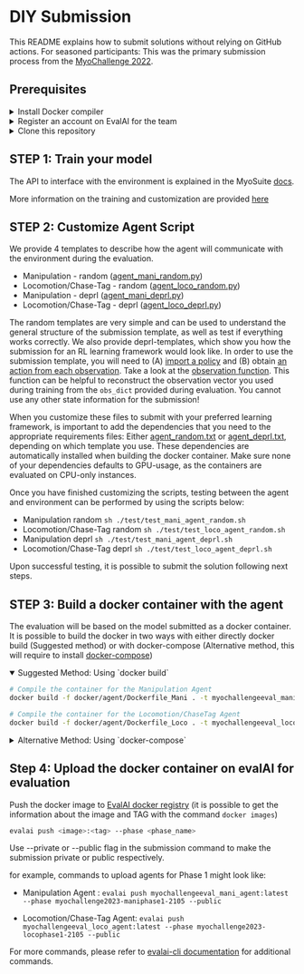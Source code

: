 # DIY Submission
This README explains how to submit solutions without relying on GitHub actions. For seasoned participants: This was the primary submission process from the [MyoChallenge 2022](https://github.com/ET-BE/myoChallengeEval).

## Prerequisites
<details closed>
<summary>Install Docker compiler</summary>

Install docker following the [instructions](https://docs.docker.com/get-docker/). Once installed, you can compile the docker containers for the 2 agents with the following scripts:

Note: Do not use `sudo` privileges, rather manage Docker as a [non-root user](https://docs.docker.com/engine/install/linux-postinstall/). Building the docker with root privileges might cause problems during the evalai submission.
</details>

<details closed>
<summary>Register an account on EvalAI for the team</summary>

Install EvalAI Command Line Interface (*evalai-cli*)
```bash
pip install "evalai>=1.3.13"
```

You might need to install evalai dependencies first:

```bash
sudo apt-get install libxml2-dev libxslt-dev
```

[⚠️ IMPORTANT ⚠️] Each team needs to be registered to obtain a specific token to identify it (see [instructions](https://evalai.readthedocs.io/en/latest/participate.html)). After registration, it is possible to add the EvalAI account token to via evalai-cli (full list of commands [here](https://cli.eval.ai/)) with the following command:
``` bash
# Register the tocken to identify your contribution
evalai set_token <your EvalAI participant token>
# Test that the registration was successful. MyoChallenge needs to be in the list returned
evalai challenges --participant
```

</details>

<details closed>
<summary>Clone this repository </summary>

Clone this repository to have access to all needed files:
```bash
# Clone the repository
git clone https://github.com/MyoHub/myoChallenge2023Eval.git
# Enter into the root path
cd myoChallenge2023Eval
# Install dependencies and tests
source ./setup.sh
```
</details>

## STEP 1: Train your model
The API to interface with the environment is explained in the MyoSuite [docs](https://myosuite.readthedocs.io/en/latest/).

More information on the training and customization are provided [here](./agent/TrainingPolicies.md)

<!-- For this challenge you might want to try the `myoChallengeRelocateP1-v0` for a quick test of training a policy (it should take ~2h on a regular laptop) and test the evaluation process. -->

## STEP 2: Customize Agent Script
We provide 4 templates to describe how the agent will communicate with the environment during the evaluation.
-  Manipulation - random ([agent_mani_random.py](../agent/agent_mani_random.py))
-  Locomotion/Chase-Tag - random ([agent_loco_random.py](../agent/agent_loco_random.py))
-  Manipulation - deprl ([agent_mani_deprl.py](../agent/agent_mani_deprl.py))
-  Locomotion/Chase-Tag - deprl ([agent_loco_deprl.py](../agent/agent_loco_deprl.py))

The random templates are very simple and can be used to understand the general structure of the submission template, as well as test if everything works correctly.
We also provide deprl-templates, which show you how the submission for an RL learning framework would look like. 
In order to use the submission template, you will need to (A) [import a policy](https://github.com/MyoHub/myoChallenge2023Eval/blob/main/agent/agent_loco_deprl.py#L59) and (B) obtain [an action from each observation](https://github.com/MyoHub/myoChallenge2023Eval/blob/main/agent/agent_loco_deprl.py#L80). Take a look at the [observation function](https://github.com/MyoHub/myoChallenge2023Eval/blob/main/agent/agent_loco_deprl.py#L8). This function can be helpful to reconstruct the observation vector you used during training from the `obs_dict` provided during evaluation. You cannot use any other state information for the submission!

When you customize these files to submit with your preferred learning framework, is important to add the dependencies that you need to the appropriate requirements files: Either  [agent_random.txt](../requirements/agent_random.txt) or [agent_deprl.txt](../requirements/agent_deprl.txt), depending on which template you use. These dependencies are automatically installed when building the docker container.
Make sure none of your dependencies defaults to GPU-usage, as the containers are evaluated on CPU-only instances.

Once you have finished customizing the scripts, testing between the agent and environment can be performed by using the scripts below:
- Manipulation random `sh ./test/test_mani_agent_random.sh`
- Locomotion/Chase-Tag random `sh ./test/test_loco_agent_random.sh`
- Manipulation deprl `sh ./test/test_mani_agent_deprl.sh`
- Locomotion/Chase-Tag deprl `sh ./test/test_loco_agent_deprl.sh`

Upon successful testing, it is possible to submit the solution following next steps.

## STEP 3: Build a docker container with the agent
The evaluation will be based on the model submitted as a docker container. It is possible to build the docker in two ways with either directly docker build (Suggested method) or with docker-compose (Alternative method, this will require to install [docker-compose](https://docs.docker.com/compose/install/))
<details open>
<summary>Suggested Method: Using `docker build`</summary>

``` bash
# Compile the container for the Manipulation Agent
docker build -f docker/agent/Dockerfile_Mani . -t myochallengeeval_mani_agent

# Compile the container for the Locomotion/ChaseTag Agent
docker build -f docker/agent/Dockerfile_Loco . -t myochallengeeval_loco_agent
```
</details>

<details close>
<summary>Alternative Method: Using `docker-compose`</summary>


``` bash
# Compile the container for the Mani Agent
docker-compose -f docker-compose-ManiAgent.yml up --build

# Compile the container for the Locomotion/Chase-Tag Agent
docker-compose -f docker-compose-LocoAgent.yml up --build
```
</br>
</details>

## Step 4: Upload the docker container on evalAI for evaluation

Push the docker image to [EvalAI docker registry](https://eval.ai/web/challenges/challenge-page/2105/submission) (it is possible to get the information about the image and TAG with the command `docker images`)

```bash
evalai push <image>:<tag> --phase <phase_name>
```
Use --private or --public flag in the submission command to make the submission private or public respectively.

for example, commands to upload agents for Phase 1 might look like:
- Manipulation Agent : `evalai push myochallengeeval_mani_agent:latest --phase myochallenge2023-maniphase1-2105 --public`

- Locomotion/Chase-Tag Agent: `evalai push myochallengeeval_loco_agent:latest --phase myochallenge2023-locophase1-2105 --public`

<!-- and, for Phase 2 might look like:

- Manipulation Agent : `evalai push Dockerfile_Mani:latest --phase myochallenge2023-maniphase2-2105 --public`

- Locomotion/Chase-Tag Agent: `evalai push Dockerfile_Loco:latest --phase myochallenge2023-locophase2-2105 --public`
 -->

For more commands, please refer to [evalai-cli documentation](https://cli.eval.ai/) for additional commands.
